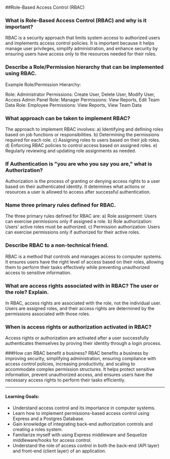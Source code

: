 ##Role-Based Access Control (RBAC)

### What is Role-Based Access Control (RBAC) and why is it important?
RBAC is a security approach that limits system access to authorized users and implements access control policies. It is important because it helps manage user privileges, simplify administration, and enhance security by ensuring users have access only to the resources needed for their roles.

### Describe a Role/Permission hierarchy that can be implemented using RBAC.
Example Role/Permission Hierarchy:

Role: Administrator
Permissions: Create User, Delete User, Modify User, Access Admin Panel
Role: Manager
Permissions: View Reports, Edit Team Data
Role: Employee
Permissions: View Reports, View Team Data

### What approach can be taken to implement RBAC?
The approach to implement RBAC involves:
a) Identifying and defining roles based on job functions or responsibilities.
b) Determining the permissions required for each role.
c) Assigning roles to users based on their job roles.
d) Enforcing RBAC policies to control access based on assigned roles.
e) Regularly reviewing and updating role assignments as needed.

### If Authentication is "you are who you say you are," what is Authorization?
Authorization is the process of granting or denying access rights to a user based on their authenticated identity. It determines what actions or resources a user is allowed to access after successful authentication.

### Name three primary rules defined for RBAC.
The three primary rules defined for RBAC are:
a) Role assignment: Users can exercise permissions only if assigned a role.
b) Role authorization: Users' active roles must be authorized.
c) Permission authorization: Users can exercise permissions only if authorized for their active roles.

### Describe RBAC to a non-technical friend.
RBAC is a method that controls and manages access to computer systems. It ensures users have the right level of access based on their roles, allowing them to perform their tasks effectively while preventing unauthorized access to sensitive information.

### What are access rights associated with in RBAC? The user or the role? Explain.
In RBAC, access rights are associated with the role, not the individual user. Users are assigned roles, and their access rights are determined by the permissions associated with those roles.

### When is access rights or authorization activated in RBAC?
Access rights or authorization are activated after a user successfully authenticates themselves by proving their identity through a login process.

###How can RBAC benefit a business?
RBAC benefits a business by improving security, simplifying administration, ensuring compliance with access control policies, increasing productivity, and scaling to accommodate complex permission structures. It helps protect sensitive information, prevent unauthorized access, and ensures users have the necessary access rights to perform their tasks efficiently.

---

#### Learning Goals:

- Understand access control and its importance in computer systems.
- Learn how to implement permissions-based access control using Express and a Postgres Database.
- Gain knowledge of integrating back-end authorization controls and creating a roles system.
- Familiarize myself with using Express middleware and Sequelize middleware/hooks for access control.
- Understand the role of access control in both the back-end (API layer) and front-end (client layer) of an application.
